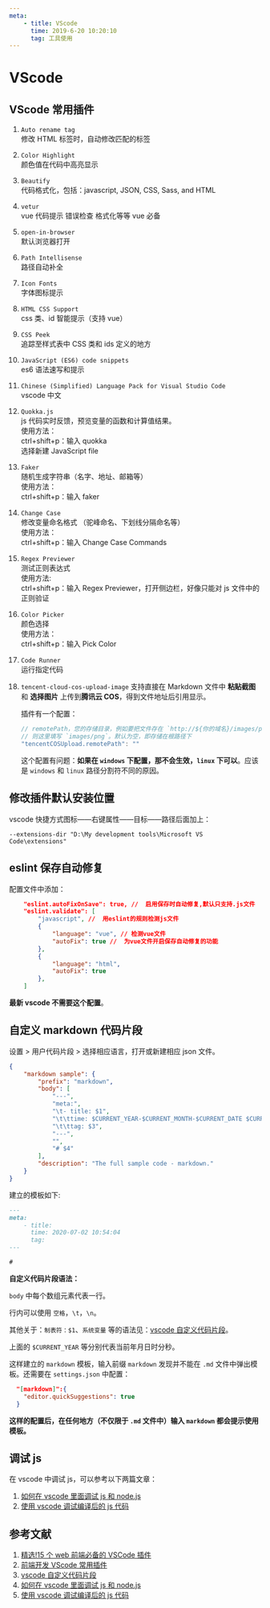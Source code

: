 ```yaml
---
meta:
    - title: VScode
      time: 2019-6-20 10:20:10
      tag: 工具使用
---
```


# VScode

## VScode 常用插件

1.  `Auto rename tag`  
    修改 HTML 标签时，自动修改匹配的标签
2.  `Color Highlight`  
    颜色值在代码中高亮显示
3.  `Beautify`  
     代码格式化，包括：javascript, JSON, CSS, Sass, and HTML
    <!-- more -->
4.  `vetur`  
    vue 代码提示 错误检查 格式化等等 vue 必备
5.  `open-in-browser`  
    默认浏览器打开
6.  `Path Intellisense`  
    路径自动补全
7.  `Icon Fonts`  
    字体图标提示
8.  `HTML CSS Support`  
    css 类、id 智能提示（支持 vue）
9.  `CSS Peek`  
    追踪至样式表中 CSS 类和 ids 定义的地方
10. `JavaScript (ES6) code snippets`  
    es6 语法速写和提示
11. `Chinese (Simplified) Language Pack for Visual Studio Code`  
    vscode 中文
12. `Quokka.js`  
    js 代码实时反馈，预览变量的函数和计算值结果。  
    使用方法：  
    ctrl+shift+p：输入 quokka  
    选择新建 JavaScript file
13. `Faker`  
    随机生成字符串（名字、地址、邮箱等）  
    使用方法：  
    ctrl+shift+p：输入 faker
14. `Change Case`  
    修改变量命名格式 （驼峰命名、下划线分隔命名等）  
    使用方法：  
    ctrl+shift+p：输入 Change Case Commands
15. `Regex Previewer`  
    测试正则表达式  
    使用方法:  
    ctrl+shift+p：输入 Regex Previewer，打开侧边栏，好像只能对 js 文件中的正则验证
16. `Color Picker`  
    颜色选择  
    使用方法：  
    ctrl+shift+p：输入 Pick Color
17. `Code Runner`  
    运行指定代码

18. `tencent-cloud-cos-upload-image`
    支持直接在 Markdown 文件中 **粘贴截图** 和 **选择图片** 上传到**腾讯云 COS**，得到文件地址后引用显示。

    插件有一个配置：

    ```js
    // remotePath，您的存储目录，例如要把文件存在 `http://${你的域名}/images/png` 这下。
    // 则这里填写 `images/png`。默认为空，即存储在根路径下
    "tencentCOSUpload.remotePath": ""
    ```

    这个配置有问题：**如果在 `windows` 下配置，那不会生效，`linux` 下可以**。应该是 `windows` 和 `linux` 路径分割符不同的原因。

## 修改插件默认安装位置

vscode 快捷方式图标——右键属性——目标——路径后面加上：

```
--extensions-dir "D:\My development tools\Microsoft VS Code\extensions"
```

## eslint 保存自动修复

配置文件中添加：

```json
    "eslint.autoFixOnSave": true, //  启用保存时自动修复,默认只支持.js文件
    "eslint.validate": [
        "javascript", //  用eslint的规则检测js文件
        {
            "language": "vue", // 检测vue文件
            "autoFix": true //  为vue文件开启保存自动修复的功能
        },
        {
            "language": "html",
            "autoFix": true
        },
    ]
```

**最新 vscode 不需要这个配置**。

## 自定义 markdown 代码片段

设置 > 用户代码片段 > 选择相应语言，打开或新建相应 json 文件。

```json
{
    "markdown sample": {
        "prefix": "markdown",
        "body": [
            "---",
            "meta:",
            "\t- title: $1",
            "\t\ttime: $CURRENT_YEAR-$CURRENT_MONTH-$CURRENT_DATE $CURRENT_HOUR:$CURRENT_MINUTE:$CURRENT_SECOND",
            "\t\ttag: $3",
            "---",
            "",
            "# $4"
        ],
        "description": "The full sample code - markdown."
    }
}
```

建立的模板如下:

```md
---
meta:
    - title:
      time: 2020-07-02 10:54:04
      tag:
---

#
```

**自定义代码片段语法：**

`body` 中每个数组元素代表一行。

行内可以使用 `空格`，`\t`，`\n`。

其他关于：`制表符：$1`、`系统变量` 等的语法见：[vscode 自定义代码片段](https://blog.csdn.net/ucmir183/article/details/88413369)。

上面的 `$CURRENT_YEAR` 等分别代表当前年月日时分秒。

这样建立的 `markdown` 模板，输入前缀 `markdown` 发现并不能在 `.md` 文件中弹出模板。还需要在 `settings.json` 中配置：

```json
  "[markdown]":{
    "editor.quickSuggestions": true
  }
```

**这样的配置后，在任何地方（不仅限于 `.md` 文件中）输入 `markdown` 都会提示使用模板。**

## 调试 js

在 vscode 中调试 js，可以参考以下两篇文章：

1. [如何在 vscode 里面调试 js 和 node.js](https://juejin.cn/post/6844903744304316429)
2. [使用 vscode 调试编译后的 js 代码](https://meixg.cn/2018/05/13/vscode-debug/)

## 参考文献

1. [精选!15 个 web 前端必备的 VSCode 插件](http://baijiahao.baidu.com/s?id=1585469813997965563&wfr=spider&for=pc)
2. [前端开发 VScode 常用插件](https://segmentfault.com/a/1190000012558414)
3. [vscode 自定义代码片段](https://blog.csdn.net/ucmir183/article/details/88413369)
4. [如何在 vscode 里面调试 js 和 node.js](https://juejin.cn/post/6844903744304316429)
5. [使用 vscode 调试编译后的 js 代码](https://meixg.cn/2018/05/13/vscode-debug/)
